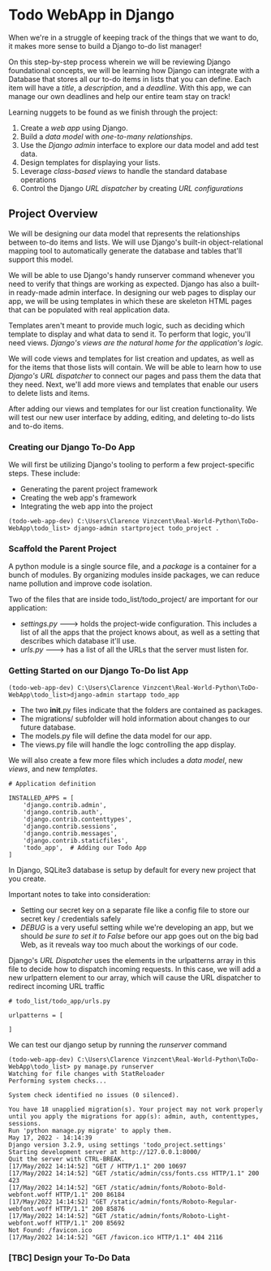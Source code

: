 # Todo WebApp in Django

When we're in a struggle of keeping track of the things that we want to do, it makes more sense to build a Django to-do list manager!

On this step-by-step process wherein we will be reviewing Django foundational concepts, we will be learning how Django can integrate with a Database that stores all our to-do items in lists that you can define. Each item will have a *title*, a *description*, and a *deadline*. With this app, we can manage our own deadlines and help our entire team stay on track!

Learning nuggets to be found as we finish through the project:

1. Create a *web app* using Django.
2. Build a *data model* with *one-to-many relationships*.
3. Use the *Django admin* interface to explore our data model and add test data.
4. Design templates for displaying your lists.
5. Leverage *class-based views* to handle the standard database operations
6. Control the Django *URL dispatcher* by creating *URL configurations*

## Project Overview

We will be designing our data model that represents the relationships between to-do items and lists. We will use Django's built-in object-relational mapping tool to automatically generate the database and tables that'll support this model.

We will be able to use Django's handy runserver command whenever you need to verify that things are working as expected. Django has also a built-in ready-made admin interface. In designing our web pages to display our app, we will be using templates in which these are skeleton HTML pages that can be populated with real application data.

Templates aren't meant to provide much logic, such as deciding which template to display and what data to send it. To perform that logic, you'll need views. *Django's views are the natural home for the application's logic.*

We will code views and templates for list creation and updates, as well as for the items that those lists will contain. We will be able to learn how to use *Django's URL dispatcher* to connect our pages and pass them the data that they need. Next, we'll add more views and templates that enable our users to delete lists and items.

After adding our views and templates for our list creation functionality. We will test our new user interface by adding, editing, and deleting to-do lists and to-do items.

### Creating our Django To-Do App

We will first be utilizing Django's tooling to perform a few project-specific steps. These include:

* Generating the parent project framework
* Creating the web app's framework
* Integrating the web app into the project

```[python]
(todo-web-app-dev) C:\Users\Clarence Vinzcent\Real-World-Python\ToDo-WebApp\todo_list> django-admin startproject todo_project .
```

### Scaffold the Parent Project

A python module is a single source file, and a *package* is a container for a bunch of modules. By organizing modules inside packages, we can reduce name pollution and improve code isolation.

Two of the files that are inside todo_list/todo_project/ are important for our application:

* *settings.py* ---> holds the project-wide configuration. This includes a list of all the apps that the project knows about, as well as a setting that describes which database it'll use.
* *urls.py* ---> has a list of all the URLs that the server must listen for.

### Getting Started on our Django To-Do list App

```[python]
(todo-web-app-dev) C:\Users\Clarence Vinzcent\Real-World-Python\ToDo-WebApp\todo_list>django-admin startapp todo_app
```

* The two __init__.py files indicate that the folders are contained as packages.
* The migrations/ subfolder will hold information about changes to our future database.
* The models.py file will define the data model for our app.
* The views.py file will handle the logc controlling the app display.

We will also create a few more files which includes a *data model*, new *views*, and new *templates*.

```[python]
# Application definition

INSTALLED_APPS = [
    'django.contrib.admin',
    'django.contrib.auth',
    'django.contrib.contenttypes',
    'django.contrib.sessions',
    'django.contrib.messages',
    'django.contrib.staticfiles',
    'todo_app',  # Adding our Todo App
]
```

In Django, SQLite3 database is setup by default for every new project that you create.

Important notes to take into consideration:

* Setting our secret key on a separate file like a config file to store our secret key / credentials safely
* *DEBUG* is a very useful setting while we're developing an app, but we should *be sure to set it to False* before our app goes out on the big bad Web, as it reveals way too much about the workings of our code.

Django's *URL Dispatcher* uses the elements in the urlpatterns array in this file to decide how to dispatch incoming requests. In this case, we will add a new urlpattern element to our array, which will cause the URL dispatcher to redirect incoming URL traffic

```[python]
# todo_list/todo_app/urls.py

urlpatterns = [
    
]
```

We can test our django setup by running the *runserver* command

```[python]
(todo-web-app-dev) C:\Users\Clarence Vinzcent\Real-World-Python\ToDo-WebApp\todo_list> py manage.py runserver
Watching for file changes with StatReloader
Performing system checks...

System check identified no issues (0 silenced).

You have 18 unapplied migration(s). Your project may not work properly until you apply the migrations for app(s): admin, auth, contenttypes, sessions.
Run 'python manage.py migrate' to apply them.
May 17, 2022 - 14:14:39
Django version 3.2.9, using settings 'todo_project.settings'
Starting development server at http://127.0.0.1:8000/
Quit the server with CTRL-BREAK.
[17/May/2022 14:14:52] "GET / HTTP/1.1" 200 10697
[17/May/2022 14:14:52] "GET /static/admin/css/fonts.css HTTP/1.1" 200 423
[17/May/2022 14:14:52] "GET /static/admin/fonts/Roboto-Bold-webfont.woff HTTP/1.1" 200 86184
[17/May/2022 14:14:52] "GET /static/admin/fonts/Roboto-Regular-webfont.woff HTTP/1.1" 200 85876
[17/May/2022 14:14:52] "GET /static/admin/fonts/Roboto-Light-webfont.woff HTTP/1.1" 200 85692
Not Found: /favicon.ico
[17/May/2022 14:14:52] "GET /favicon.ico HTTP/1.1" 404 2116
```

### [TBC] Design your To-Do Data
